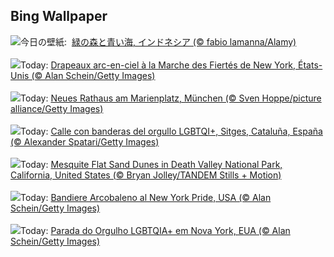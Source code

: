 ## Bing Wallpaper
![](https://www.bing.com/th?id=OHR.BandaIsland_JA-JP3779837840_UHD.jpg&w=1000)今日の壁紙: &nbsp;[緑の森と青い海, インドネシア (© fabio lamanna/Alamy)](https://www.bing.com/th?id=OHR.BandaIsland_JA-JP3779837840_UHD.jpg)
<br><br/>
![](https://www.bing.com/th?id=OHR.PrideParade_FR-FR6694433867_UHD.jpg&w=1000)Today: [Drapeaux arc-en-ciel à la Marche des Fiertés de New York, États-Unis (© Alan Schein/Getty Images)](https://www.bing.com/th?id=OHR.PrideParade_FR-FR6694433867_UHD.jpg)
<br><br/>
![](https://www.bing.com/th?id=OHR.MarienplatzCSD_DE-DE0126550227_UHD.jpg&w=1000)Today: [Neues Rathaus am Marienplatz, München (© Sven Hoppe/picture alliance/Getty Images)](https://www.bing.com/th?id=OHR.MarienplatzCSD_DE-DE0126550227_UHD.jpg)
<br><br/>
![](https://www.bing.com/th?id=OHR.PrideCatalonia_ES-ES0481311914_UHD.jpg&w=1000)Today: [Calle con banderas del orgullo LGBTQI+, Sitges, Cataluña, España (© Alexander Spatari/Getty Images)](https://www.bing.com/th?id=OHR.PrideCatalonia_ES-ES0481311914_UHD.jpg)
<br><br/>
![](https://www.bing.com/th?id=OHR.MesquiteFlats_EN-GB1375623335_UHD.jpg&w=1000)Today: [Mesquite Flat Sand Dunes in Death Valley National Park, California, United States (© Bryan Jolley/TANDEM Stills + Motion)](https://www.bing.com/th?id=OHR.MesquiteFlats_EN-GB1375623335_UHD.jpg)
<br><br/>
![](https://www.bing.com/th?id=OHR.PrideParade_IT-IT2013687797_UHD.jpg&w=1000)Today: [Bandiere Arcobaleno al New York Pride, USA (© Alan Schein/Getty Images)](https://www.bing.com/th?id=OHR.PrideParade_IT-IT2013687797_UHD.jpg)
<br><br/>
![](https://www.bing.com/th?id=OHR.PrideParade_PT-BR2044753051_UHD.jpg&w=1000)Today: [Parada do Orgulho LGBTQIA+ em Nova York, EUA (© Alan Schein/Getty Images)](https://www.bing.com/th?id=OHR.PrideParade_PT-BR2044753051_UHD.jpg)
<br><br/>
